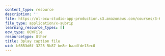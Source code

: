```yaml
---
content_type: resource
description: ''
file: https://ol-ocw-studio-app-production.s3.amazonaws.com/courses/3-091sc-introduction-to-solid-state-chemistry-fall-2010/b6553d6f32255b87be8ebaadfde13ec0_xu-p6Ffh-A.vtt
file_type: application/x-subrip
learning_resource_types: []
ocw_type: OCWFile
resourcetype: Other
title: 3play caption file
uid: b6553d6f-3225-5b87-be8e-baadfde13ec0
---
```

